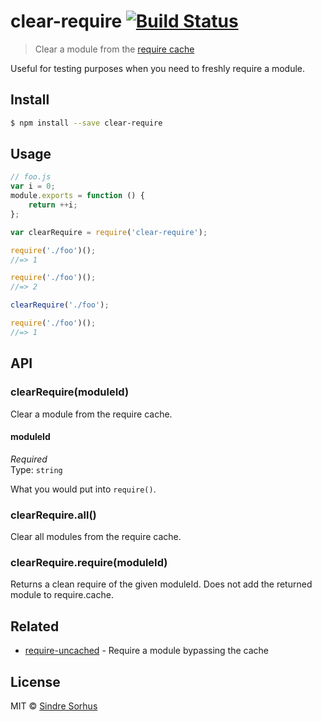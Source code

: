 # clear-require [![Build Status](https://travis-ci.org/sindresorhus/clear-require.svg?branch=master)](https://travis-ci.org/sindresorhus/clear-require)

> Clear a module from the [require cache](http://nodejs.org/api/modules.html#modules_caching)

Useful for testing purposes when you need to freshly require a module.


## Install

```sh
$ npm install --save clear-require
```


## Usage

```js
// foo.js
var i = 0;
module.exports = function () {
	return ++i;
};
```

```js
var clearRequire = require('clear-require');

require('./foo')();
//=> 1

require('./foo')();
//=> 2

clearRequire('./foo');

require('./foo')();
//=> 1
```


## API

### clearRequire(moduleId)

Clear a module from the require cache.

#### moduleId

*Required*  
Type: `string`

What you would put into `require()`.

### clearRequire.all()

Clear all modules from the require cache.

### clearRequire.require(moduleId)

Returns a clean require of the given moduleId. Does not add the returned module
to require.cache.


## Related

- [require-uncached](https://github.com/sindresorhus/require-uncached) - Require a module bypassing the cache


## License

MIT © [Sindre Sorhus](http://sindresorhus.com)
